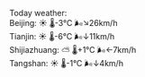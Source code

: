 Today weather:  
Beijing: ☀️   🌡️-3°C 🌬️↘26km/h  
Tianjin: ☀️   🌡️-6°C 🌬️↓11km/h  
Shijiazhuang: ⛅️  🌡️+1°C 🌬️←7km/h  
Tangshan: ☀️   🌡️-1°C 🌬️↓4km/h  
